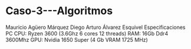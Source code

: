# Caso-3---Algoritmos
Mauricio Agüero Márquez
Diego Arturo Álvarez Esquivel
Especificaciones PC
CPU: Ryzen 3600 (3.6Ghz 6 cores 12 threads)
RAM: 16Gb Ddr4 3600Mhz
GPU: Nvidia 1650 Super (4 Gb VRAM 1725 MHz) 
